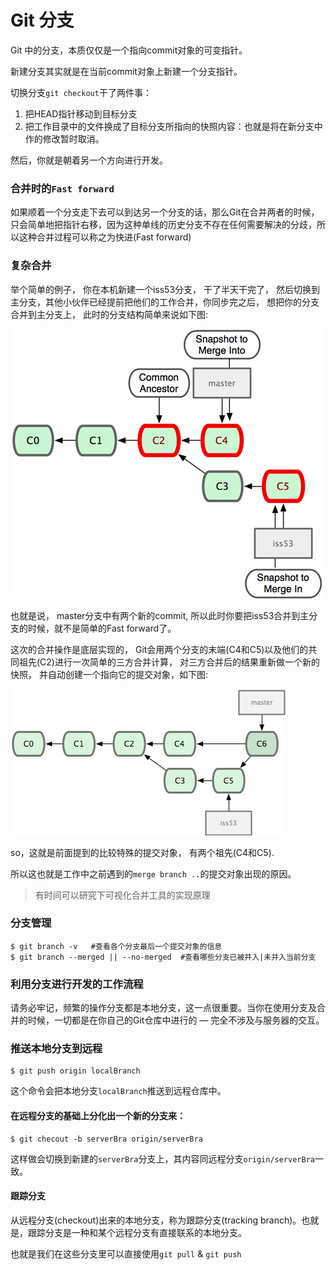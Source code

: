 # Git 分支

Git 中的分支，本质仅仅是一个指向commit对象的可变指针。

新建分支其实就是在当前commit对象上新建一个分支指针。

切换分支`git checkout`干了两件事：

1. 把HEAD指针移动到目标分支
2. 把工作目录中的文件换成了目标分支所指向的快照内容：也就是将在新分支中作的修改暂时取消。

然后，你就是朝着另一个方向进行开发。



### 合并时的`Fast forward`

如果顺着一个分支走下去可以到达另一个分支的话，那么Git在合并两者的时候，只会简单地把指针右移，因为这种单线的历史分支不存在任何需要解决的分歧，所以这种合并过程可以称之为快进(Fast forward)



### 复杂合并

举个简单的例子， 你在本机新建一个iss53分支， 干了半天干完了， 然后切换到主分支，其他小伙伴已经提前把他们的工作合并，你同步完之后， 想把你的分支合并到主分支上， 此时的分支结构简单来说如下图:

 ![](./images/unmerged.png)

也就是说， master分支中有两个新的commit, 所以此时你要把iss53合并到主分支的时候，就不是简单的Fast forward了。

这次的合并操作是底层实现的， Git会用两个分支的末端(C4和C5)以及他们的共同祖先(C2)进行一次简单的三方合并计算， 对三方合并后的结果重新做一个新的快照， 并自动创建一个指向它的提交对象，如下图:

![](./images/merged.png)

so，这就是前面提到的比较特殊的提交对象， 有两个祖先(C4和C5).

所以这也就是工作中之前遇到的`merge branch ..`的提交对象出现的原因。

> 有时间可以研究下可视化合并工具的实现原理



### 分支管理

```
$ git branch -v   #查看各个分支最后一个提交对象的信息
$ git branch --merged || --no-merged  #查看哪些分支已被并入|未并入当前分支
```



### 利用分支进行开发的工作流程

请务必牢记，频繁的操作分支都是本地分支，这一点很重要。当你在使用分支及合并的时候，一切都是在你自己的Git仓库中进行的 — 完全不涉及与服务器的交互。



### 推送本地分支到远程

```
$ git push origin localBranch
```

这个命令会把本地分支`localBranch`推送到远程仓库中。



#### 在远程分支的基础上分化出一个新的分支来：

```
$ git checout -b serverBra origin/serverBra
```

这样做会切换到新建的`serverBra`分支上，其内容同远程分支`origin/serverBra`一致。



#### 跟踪分支

从远程分支(checkout)出来的本地分支，称为跟踪分支(tracking branch)。也就是，跟踪分支是一种和某个远程分支有直接联系的本地分支。

也就是我们在这些分支里可以直接使用`git pull` & `git push`





























